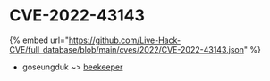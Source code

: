 # CVE-2022-43143
{% embed url="https://github.com/Live-Hack-CVE/full_database/blob/main/cves/2022/CVE-2022-43143.json" %}

* goseungduk ~> [beekeeper](https://www.alice-snow.ru/2022/database/cve-2022-43143/beekeeper-goseungduk)